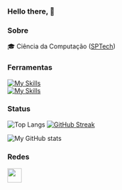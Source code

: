 ### Hello there,  👋

### Sobre
🎓 Ciência da Computação ([SPTech](https://www.sptech.school/))


### Ferramentas

[![My Skills](https://skillicons.dev/icons?i=java,js,python,nodejs)](https://skillicons.dev) <br>
[![My Skills](https://skillicons.dev/icons?i=aws,mysql,docker,html)](https://skillicons.dev)

### Status

![Top Langs](https://github-readme-stats.vercel.app/api/top-langs/?username=GustavoPresilli&theme=transparent&layout=compact&show_icons=true&hide_border=true&card_width=250)
[![GitHub Streak](https://streak-stats.demolab.com?user=GustavoPresilli&hide_border=true&theme=transparent)](https://git.io/streak-stats)

![My GitHub stats](https://github-readme-stats.vercel.app/api?username=GustavoPresilli&theme=transparent&show_icons=true&hide_border=true&card_width=250)

### Redes

<p align="left"><a href="https://www.linkedin.com/in/gustavo-silva-presilli-248361300/" target="_blank" rel="noreferrer"><img src="https://raw.githubusercontent.com/danielcranney/readme-generator/main/public/icons/socials/linkedin.svg" width="32" height="32" /></a> <a href="http://www.medium.com/@felipesco" target="_blank" rel="noreferrer"></a></p>
